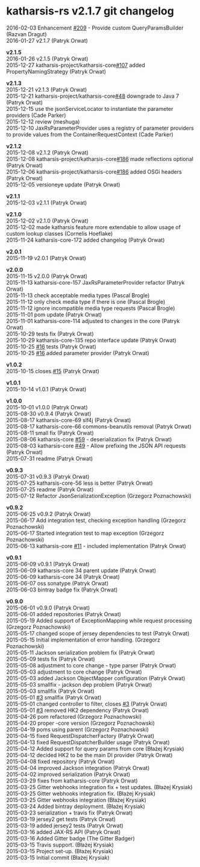 # katharsis-rs v2.1.7 git changelog

2016-02-03    Enhancement [#209](https://github.com/katharsis-project/katharsis-rs/issues/209) - Provide custom QueryParamsBuilder (Razvan Dragut)  
2016-01-27    v2.1.7 (Patryk Orwat)  

**v2.1.5**  
2016-01-26    v2.1.5 (Patryk Orwat)  
2015-12-27    katharsis-project/katharsis-core[#107](https://github.com/katharsis-project/katharsis-rs/issues/107) added PropertyNamingStrategy (Patryk Orwat)  

**v2.1.3**  
2015-12-21    v2.1.3 (Patryk Orwat)  
2015-12-21    katharsis-project/katharsis-core[#48](https://github.com/katharsis-project/katharsis-rs/issues/48) downgrade to Java 7 (Patryk Orwat)  
2015-12-15    use the jsonServiceLocator to instantiate the parameter providers (Cade Parker)  
2015-12-12    review (meshuga)  
2015-12-10    JaxRsParameterProvider uses a registry of parameter providers to provide values from the ContainerRequestContext (Cade Parker)  

**v2.1.2**  
2015-12-08    v2.1.2 (Patryk Orwat)  
2015-12-08    katharsis-project/katharsis-core[#186](https://github.com/katharsis-project/katharsis-rs/issues/186) made reflections optional (Patryk Orwat)  
2015-12-06    katharsis-project/katharsis-core[#186](https://github.com/katharsis-project/katharsis-rs/issues/186) added OSGi headers (Patryk Orwat)  
2015-12-05    versioneye update (Patryk Orwat)  

**v2.1.1**  
2015-12-03    v2.1.1 (Patryk Orwat)  

**v2.1.0**  
2015-12-02    v2.1.0 (Patryk Orwat)  
2015-12-02    made katharsis feature more extendable to allow usage of custom lookup classes (Cornelis Hoeflake)  
2015-11-24    katharsis-core-172 added changelog (Patryk Orwat)  

**v2.0.1**  
2015-11-19    v2.0.1 (Patryk Orwat)  

**v2.0.0**  
2015-11-15    v2.0.0 (Patryk Orwat)  
2015-11-13    katharsis-core-157 JaxRsParameterProvider refactor (Patryk Orwat)  
2015-11-13    check acceptable media types (Pascal Brogle)  
2015-11-12    only check media type if there is one (Pascal Brogle)  
2015-11-12    ignore incompatible media type requests (Pascal Brogle)  
2015-11-01    pom update (Patryk Orwat)  
2015-11-01    katharsis-core-114 adjusted to changes in the core (Patryk Orwat)  
2015-10-29    tests fix (Patryk Orwat)  
2015-10-29    katharsis-core-135 repo interface update (Patryk Orwat)  
2015-10-25    [#16](https://github.com/katharsis-project/katharsis-rs/issues/16) tests (Patryk Orwat)  
2015-10-25    [#16](https://github.com/katharsis-project/katharsis-rs/issues/16) added parameter provider (Patryk Orwat)  

**v1.0.2**  
2015-10-15    closes [#15](https://github.com/katharsis-project/katharsis-rs/issues/15) (Patryk Orwat)  

**v1.0.1**  
2015-10-14    v1.0.1 (Patryk Orwat)  

**v1.0.0**  
2015-10-01    v1.0.0 (Patryk Orwat)  
2015-08-30    v0.9.4 (Patryk Orwat)  
2015-08-17    katharsis-core-69 slf4j (Patryk Orwat)  
2015-08-17    katharsis-core-66 commons-beanutils removal (Patryk Orwat)  
2015-08-11    small fix (Patryk Orwat)  
2015-08-06    katharsis-core [#59](https://github.com/katharsis-project/katharsis-rs/issues/59) - deserialization fix (Patryk Orwat)  
2015-08-03    katharsis-core [#49](https://github.com/katharsis-project/katharsis-rs/issues/49) - Allow prefixing the JSON API requests (Patryk Orwat)  
2015-07-31    readme (Patryk Orwat)  

**v0.9.3**  
2015-07-31    v0.9.3 (Patryk Orwat)  
2015-07-25    katharsis-core-56 less is better (Patryk Orwat)  
2015-07-25    readme (Patryk Orwat)  
2015-07-12    Refactor JsonSerializationException (Grzegorz Poznachowski)  

**v0.9.2**  
2015-06-25    v0.9.2 (Patryk Orwat)  
2015-06-17    Add integration test, checking exception handling (Grzegorz Poznachowski)  
2015-06-17    Started integration test to map exception (Grzegorz Poznachowski)  
2015-06-13    katharsis-core [#11](https://github.com/katharsis-project/katharsis-rs/issues/11) - included implementation (Patryk Orwat)  

**v0.9.1**  
2015-06-09    v0.9.1 (Patryk Orwat)  
2015-06-09    katharsis-core 34 parent update (Patryk Orwat)  
2015-06-09    katharsis-core 34 (Patryk Orwat)  
2015-06-07    oss sonatype (Patryk Orwat)  
2015-06-03    bintray badge fix (Patryk Orwat)  

**v0.9.0**  
2015-06-01    v0.9.0 (Patryk Orwat)  
2015-06-01    added repositories (Patryk Orwat)  
2015-05-19    Added support of ExceptionMapping while request processing (Grzegorz Poznachowski)  
2015-05-17    changed scope of jersey dependencies to test (Patryk Orwat)  
2015-05-15    Initial implementation of error handling. (Grzegorz Poznachowski)  
2015-05-11    Jackson serialization problem fix (Patryk Orwat)  
2015-05-09    tests fix (Patryk Orwat)  
2015-05-08    adjustment to core change - type parser (Patryk Orwat)  
2015-05-03    adjustment to core change (Patryk Orwat)  
2015-05-03    added Jackson ObjectMapper configuration (Patryk Orwat)  
2015-05-03    smallfix - jackson dep problem (Patryk Orwat)  
2015-05-03    smallfix (Patryk Orwat)  
2015-05-01    [#3](https://github.com/katharsis-project/katharsis-rs/issues/3) smallfix (Patryk Orwat)  
2015-05-01    changed controller to filter, closes [#3](https://github.com/katharsis-project/katharsis-rs/issues/3) (Patryk Orwat)  
2015-05-01    [#3](https://github.com/katharsis-project/katharsis-rs/issues/3) removed HK2 dependency (Patryk Orwat)  
2015-04-26    pom refactored (Grzegorz Poznachowski)  
2015-04-20    proper -core version (Grzegorz Poznachowski)  
2015-04-19    poms using parent (Grzegorz Poznachowski)  
2015-04-15    fixed RequestDispatcherFactory (Patryk Orwat)  
2015-04-13    fixed RequestDispatcherBuilder usage (Patryk Orwat)  
2015-04-12    Added support for query params from core (Błażej Krysiak)  
2015-04-12    decided HK2 to be the main DI provider (Patryk Orwat)  
2015-04-08    fixed repository (Patryk Orwat)  
2015-04-04    improved Jackson integration (Patryk Orwat)  
2015-04-02    improved serialization (Patryk Orwat)  
2015-03-29    fixes from katharsis-core (Patryk Orwat)  
2015-03-25    Gitter webhooks integration fix  + test updates. (Błażej Krysiak)  
2015-03-25    Gitter webhooks integration fix. (Błażej Krysiak)  
2015-03-25    Gitter webhooks integration (Błażej Krysiak)  
2015-03-24    Added bintray deployment. (Błażej Krysiak)  
2015-03-23    serialization + travis fix (Patryk Orwat)  
2015-03-19    jersey2 get tests (Patryk Orwat)  
2015-03-19    added jersey2 tests (Patryk Orwat)  
2015-03-16    added JAX-RS API (Patryk Orwat)  
2015-03-16    Added Gitter badge (The Gitter Badger)  
2015-03-15    Travis support. (Błażej Krysiak)  
2015-03-15    Project set-up. (Błażej Krysiak)  
2015-03-15    Initial commit (Błażej Krysiak)  
